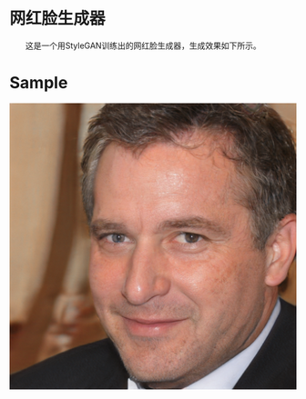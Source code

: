 # 网红脸生成器
&emsp;&emsp;这是一个用StyleGAN训练出的网红脸生成器，生成效果如下所示。<br />

# Sample
![Image text](https://github.com/a312863063/seeprettyface/blob/master/male_example.png)
